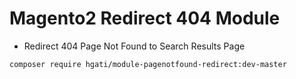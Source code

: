 # Magento2 Redirect 404 Module

- Redirect 404 Page Not Found to Search Results Page

```
composer require hgati/module-pagenotfound-redirect:dev-master
```